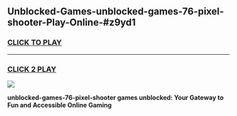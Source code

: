 
## Unblocked-Games-unblocked-games-76-pixel-shooter-Play-Online-#z9yd1
<h3>
<a href="https://premium.freeplayer.one?title=unblocked-games-76-pixel-shooter&ref=24F">CLICK TO PLAY</a></h3>
<hr>

<h3>
<a href="https://premium.freeplayer.one?title=unblocked-games-76-pixel-shooter&ref=24F">CLICK 2 PLAY</a>
  
</h3>

<a href="https://premium.freeplayer.one?title=unblocked-games-76-pixel-shooter&ref=24F/"><img src="https://clearcache.store/games.png"></a>


**unblocked-games-76-pixel-shooter games unblocked: Your Gateway to Fun and Accessible Online Gaming**
